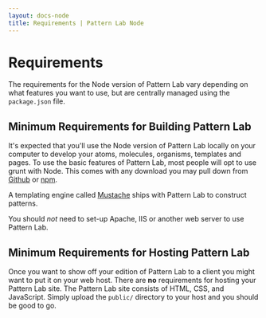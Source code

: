 ```yaml
---
layout: docs-node
title: Requirements | Pattern Lab Node
---
```


# Requirements

The requirements for the Node version of Pattern Lab vary depending on what features you want to use, but are centrally managed using the `package.json` file.

## Minimum Requirements for Building Pattern Lab

It's expected that you'll use the Node version of Pattern Lab locally on your computer to develop your atoms, molecules, organisms, templates and pages. To use the basic features of Pattern Lab, most people will opt to use grunt with Node. This comes with any download you may pull down from [Github](https://github.com/pattern-lab/patternlab-node) or [npm](https://www.npmjs.com/package/patternlab-node).

A templating engine called [Mustache](https://github.com/janl/mustache.js/) ships with Pattern Lab to construct patterns. 

You should _not_ need to set-up Apache, IIS or another web server to use Pattern Lab. 

## Minimum Requirements for Hosting Pattern Lab

Once you want to show off your edition of Pattern Lab to a client you might want to put it on your web host. There are **no** requirements for hosting your Pattern Lab site. The Pattern Lab site consists of HTML, CSS, and JavaScript. Simply upload the `public/` directory to your host and you should be good to go.


